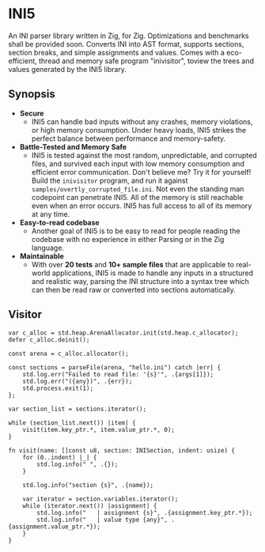 # INI5

An INI parser library written in Zig, for Zig. Optimizations and benchmarks
shall be provided soon. Converts INI into AST format, supports sections, section
breaks, and simple assignments and values. Comes with a eco-efficient, thread 
and memory safe program "inivisitor", toview the trees and values generated by 
the INI5 library.

## Synopsis
* **Secure**
    * INI5 can handle bad inputs without any crashes, memory violations, or high memory consumption. Under
        heavy loads, INI5 strikes the perfect balance between performance and memory-safety.
* **Battle-Tested and Memory Safe**
    * INI5 is tested against the most random, unpredictable, and corrupted files, and survived each input
        with low memory consumption and efficient error communication. Don't believe me? Try it for yourself!
        Build the `inivisitor` program, and run it against `samples/overtly_corrupted_file.ini`. Not even the
        standing man codepoint can penetrate INI5. All of the memory is still reachable even when an error 
        occurs. INI5 has full access to all of its memory at any time.
* **Easy-to-read codebase**
    * Another goal of INI5 is to be easy to read for people reading the codebase with no experience in either
        Parsing or in the Zig language.
* **Maintainable**
    * With over **20 tests** and **10+ sample files** that are applicable to real-world applications,
        INI5 is made to handle any inputs in a structured and realistic way, parsing the INI structure into
        a syntax tree which can then be read raw or converted into sections automatically.

## Visitor

```zig
var c_alloc = std.heap.ArenaAllocator.init(std.heap.c_allocator);
defer c_alloc.deinit();

const arena = c_alloc.allocator();

const sections = parseFile(arena, "hello.ini") catch |err| {
    std.log.err("Failed to read file: '{s}'", .{args[1]});
    std.log.err("({any})", .{err});
    std.process.exit(1);
};

var section_list = sections.iterator();

while (section_list.next()) |item| {
    visit(item.key_ptr.*, item.value_ptr.*, 0);
}

fn visit(name: []const u8, section: INISection, indent: usize) {
    for (0..indent) |_| {
        std.log.info(" ", .{});
    }

    std.log.info("section {s}", .{name});

    var iterator = section.variables.iterator();
    while (iterator.next()) |assignment| {
        std.log.info("   | assignment {s}", .{assignment.key_ptr.*});
        std.log.info("   | value type {any}", .{assignment.value_ptr.*});
    }
}
```
